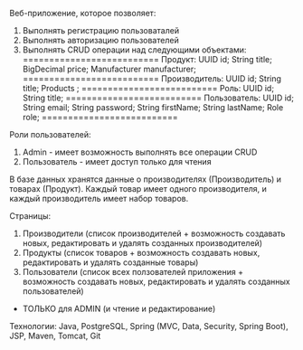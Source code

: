 Веб-приложение, которое позволяет:
1. Выполнять регистрацию пользоваталей
2. Выполнять авторизацию пользователей
3. Выполнять CRUD операции над следующими объектами:
==========================
Продукт:
UUID id;
String title;
BigDecimal price;
Manufacturer manufacturer;
==========================
Производитель:
UUID id;
String title;
Products <Product>;
==========================
Роль:
UUID id;
String title;
==========================
Пользователь:
UUID id;
String email;
String password;
String firstName;
String lastName;
Role role;
==========================
 
Роли пользователей:
1. Admin - имеет возможность выполнять все операции CRUD
2. Пользователь - имеет доступ только для чтения
 
В базе данных хранятся данные о производителях (Производитель) и товарах (Продукт).
Каждый товар имеет одного производителя, и каждый производитель имеет набор товаров.
 
Страницы:
1. Производители (список производителей + возможность создавать новых, редактировать и удалять созданных производителей)
2. Продукты (список товаров + возможность создавать новых, редактировать и удалять созданные товары)
3. Пользователи (список всех ползователей приложения + возможность создавать новых, редактировать и удалять созданных пользователей) 
- ТОЛЬКО для ADMIN (и чтение и редактирование)

Технологии:
Java, PostgreSQL, Spring (MVC, Data, Security, Spring Boot), JSP, Maven, Tomcat, Git